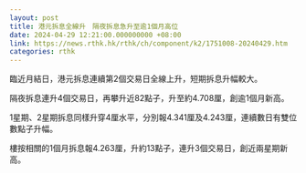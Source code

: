 ```yaml
---
layout: post
title: 港元拆息全線升　隔夜拆息急升至逾1個月高位
date: 2024-04-29 12:21:00.000000000 +08:00
link: https://news.rthk.hk/rthk/ch/component/k2/1751008-20240429.htm
categories: rthk
---
```


臨近月結日，港元拆息連續第2個交易日全線上升，短期拆息升幅較大。

隔夜拆息連升4個交易日，再攀升近82點子，升至約4.708厘，創逾1個月新高。

1星期、2星期拆息同樣升穿4厘水平，分別報4.341厘及4.243厘，連續數日有雙位數點子升幅。

樓按相關的1個月拆息報4.263厘，升約13點子，連升3個交易日，創近兩星期新高。
